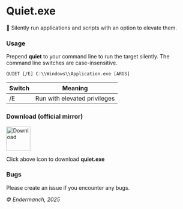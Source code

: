 # Quiet.exe
🤫 Silently run applications and scripts with an option to elevate them.

### Usage
Prepend **quiet** to your command line to run the target silently.
The command line switches are case-insensitive.

`QUIET [/E] C:\\Windows\\Application.exe [ARGS]`

| Switch | Meaning                      |
|--------|------------------------------|
| /E     | Run with elevated privileges |

### Download (official mirror)
<a href="https://dl.malwarewatch.org/software/useful/utilities/quiet.exe"><img src="https://dl.malwarewatch.org/theme/images/download.png" alt="Download" width="64"></a>
<p>Click above icon to download <b>quiet.exe</b></p>

### Bugs
Please create an issue if you encounter any bugs.

_© Endermanch, 2025_
